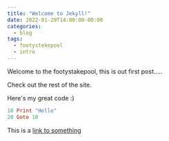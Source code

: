 ```yaml
---
title: "Welcome to Jekyll!"
date: 2022-01-29T14:00:00-00:00
categories:
  - blog
tags:
  - footystekepool
  - intro
---
```


Welcome to the footystakepool, this is out first post.....

Check out the rest of the site.

Here's my great code :)

```ruby
10 Print "Hello"
20 Goto 10
```

This is a [link to something][link-to-something]

[link-to-something]: www.bbc.co.uk
